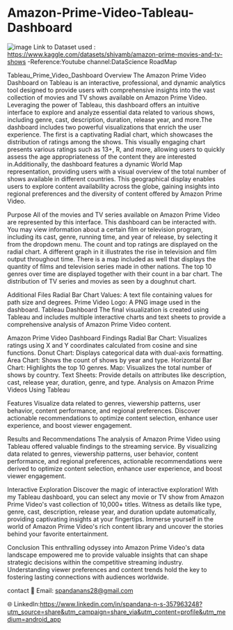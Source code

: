 # Amazon-Prime-Video-Tableau-Dashboard

![image](https://github.com/user-attachments/assets/b34a6e35-da5c-4bf1-a962-d1f86e4fc02d)
Link to Dataset used : https://www.kaggle.com/datasets/shivamb/amazon-prime-movies-and-tv-shows
-Reference:Youtube channel:DataScience RoadMap

Tableau_Prime_Video_Dashboard Overview
The Amazon Prime Video Dashboard on Tableau is an interactive, professional, and dynamic analytics tool designed to provide users with comprehensive insights into the vast collection of movies and TV shows available on Amazon Prime Video. Leveraging the power of Tableau, this dashboard offers an intuitive interface to explore and analyze essential data related to various shows, including genre, cast, description, duration, release year, and more.The dashboard includes two powerful visualizations that enrich the user experience. The first is a captivating Radial chart, which showcases the distribution of ratings among the shows. This visually engaging chart presents various ratings such as 13+, R, and more, allowing users to quickly assess the age appropriateness of the content they are interested in.Additionally, the dashboard features a dynamic World Map representation, providing users with a visual overview of the total number of shows available in different countries. This geographical display enables users to explore content availability across the globe, gaining insights into regional preferences and the diversity of content offered by Amazon Prime Video.

Purpose
All of the movies and TV series available on Amazon Prime Video are represented by this interface. This dashboard can be interacted with.
You may view information about a certain film or television program, including its cast, genre, running time, and year of release, by selecting it from the dropdown menu. The count and top ratings are displayed on the radial chart. A different graph in it illustrates the rise in television and film output throughout time. There is a map included as well that displays the quantity of films and television series made in other nations. The top 10 genres over time are displayed together with their count in a bar chart. The distribution of TV series and movies as seen by a doughnut chart.

Additional Files
Radial Bar Chart Values: A text file containing values for path size and degrees.
Prime Video Logo: A PNG image used in the dashboard.
Tableau Dashboard
The final visualization is created using Tableau and includes multiple interactive charts and text sheets to provide a comprehensive analysis of Amazon Prime Video content.

Amazon Prime Video Dashboard
Findings
Radial Bar Chart: Visualizes ratings using X and Y coordinates calculated from cosine and sine functions.
Donut Chart: Displays categorical data with dual-axis formatting.
Area Chart: Shows the count of shows by year and type.
Horizontal Bar Chart: Highlights the top 10 genres.
Map: Visualizes the total number of shows by country.
Text Sheets: Provide details on attributes like description, cast, release year, duration, genre, and type.
Analysis on Amazon Prime Videos Using Tableau

Features
Visualize data related to genres, viewership patterns, user behavior, content performance, and regional preferences.
Discover actionable recommendations to optimize content selection, enhance user experience, and boost viewer engagement.

Results and Recommendations
The analysis of Amazon Prime Video using Tableau offered valuable findings to the streaming service. By visualizing data related to genres, viewership patterns, user behavior, content performance, and regional preferences, actionable recommendations were derived to optimize content selection, enhance user experience, and boost viewer engagement.

Interactive Exploration
Discover the magic of interactive exploration! With my Tableau dashboard, you can select any movie or TV show from Amazon Prime Video's vast collection of 10,000+ titles. Witness as details like type, genre, cast, description, release year, and duration update automatically, providing captivating insights at your fingertips. Immerse yourself in the world of Amazon Prime Video's rich content library and uncover the stories behind your favorite entertainment.

Conclusion
This enthralling odyssey into Amazon Prime Video's data landscape empowered me to provide valuable insights that can shape strategic decisions within the competitive streaming industry. Understanding viewer preferences and content trends hold the key to fostering lasting connections with audiences worldwide.

contact
📧 Email: spandanans28@gmail.com

🌐 LinkedIn:https://www.linkedin.com/in/spandana-n-s-357963248?utm_source=share&utm_campaign=share_via&utm_content=profile&utm_medium=android_app

